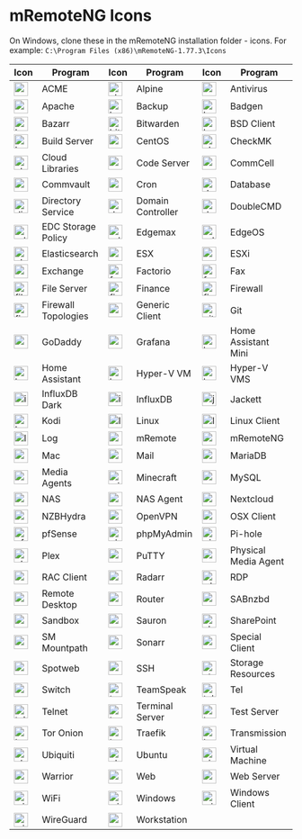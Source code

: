 # mRemoteNG Icons

On Windows, clone these in the mRemoteNG installation folder - icons.
For example: `C:\Program Files (x86)\mRemoteNG-1.77.3\Icons`

| Icon | Program | Icon | Program | Icon | Program |
| ---- | ------- | ---- | ------- | ---- | ------- |
| <img src="acme.ico" alt="acme_icon" style="width:25px;height:auto;"> | ACME | <img src="alpine.ico" alt="alpine_icon" style="width:25px;height:auto;"> | Alpine | <img src="antivirus.ico" alt="antivirus_icon" style="width:25px;height:auto;"> | Antivirus |
| <img src="apache.ico" alt="apache_icon" style="width:25px;height:auto;"> | Apache | <img src="backup.ico" alt="backup_icon" style="width:25px;height:auto;"> | Backup | <img src="badgen.ico" alt="badgen_icon" style="width:25px;height:auto;"> | Badgen |
| <img src="bazarr.ico" alt="bazarr_icon" style="width:25px;height:auto;"> | Bazarr | <img src="bitwarden.ico" alt="bitwarden_icon" style="width:25px;height:auto;"> | Bitwarden | <img src="bsd_client.ico" alt="bsd_client_icon" style="width:25px;height:auto;"> | BSD Client |
| <img src="build_server.ico" alt="build_server_icon" style="width:25px;height:auto;"> | Build Server | <img src="centos.ico" alt="centos_icon" style="width:25px;height:auto;"> | CentOS | <img src="checkmk.ico" alt="checkmk_icon" style="width:25px;height:auto;"> | CheckMK |
| <img src="cloudlibraries_16.ico" alt="cloudlibraries_16_icon" style="width:25px;height:auto;"> | Cloud Libraries | <img src="codeserver.ico" alt="codeserver_icon" style="width:25px;height:auto;"> | Code Server | <img src="commcell.ico" alt="commcell_icon" style="width:25px;height:auto;"> | CommCell |
| <img src="commvault.ico" alt="commvault_icon" style="width:25px;height:auto;"> | Commvault | <img src="cron.ico" alt="cron_icon" style="width:25px;height:auto;"> | Cron | <img src="database.ico" alt="database_icon" style="width:25px;height:auto;"> | Database |
| <img src="directoryservice.ico" alt="directoryservice_icon" style="width:25px;height:auto;"> | Directory Service | <img src="domain_controller.ico" alt="domain_controller_icon" style="width:25px;height:auto;"> | Domain Controller | <img src="doublecmd.ico" alt="doublecmd_icon" style="width:25px;height:auto;"> | DoubleCMD |
| <img src="edcstoragepolicyicon.ico" alt="edcstoragepolicyicon_icon" style="width:25px;height:auto;"> | EDC Storage Policy | <img src="edgemax.ico" alt="edgemax_icon" style="width:25px;height:auto;"> | Edgemax | <img src="edgeos.ico" alt="edgeos_icon" style="width:25px;height:auto;"> | EdgeOS |
| <img src="elasticsearch.ico" alt="elasticsearch_icon" style="width:25px;height:auto;"> | Elasticsearch | <img src="esx.ico" alt="esx_icon" style="width:25px;height:auto;"> | ESX | <img src="esxi.ico" alt="esxi_icon" style="width:25px;height:auto;"> | ESXi |
| <img src="exchange.ico" alt="exchange_icon" style="width:25px;height:auto;"> | Exchange | <img src="factorio.ico" alt="factorio_icon" style="width:25px;height:auto;"> | Factorio | <img src="fax.ico" alt="fax_icon" style="width:25px;height:auto;"> | Fax |
| <img src="fileserver.ico" alt="fileserver_icon" style="width:25px;height:auto;"> | File Server | <img src="finance.ico" alt="finance_icon" style="width:25px;height:auto;"> | Finance | <img src="firewall.ico" alt="firewall_icon" style="width:25px;height:auto;"> | Firewall |
| <img src="firewall_topologies.ico" alt="firewall_topologies_icon" style="width:25px;height:auto;"> | Firewall Topologies | <img src="generic_client.ico" alt="generic_client_icon" style="width:25px;height:auto;"> | Generic Client | <img src="git.ico" alt="git_icon" style="width:25px;height:auto;"> | Git |
| <img src="godaddy.ico" alt="godaddy_icon" style="width:25px;height:auto;"> | GoDaddy | <img src="grafana.ico" alt="grafana_icon" style="width:25px;height:auto;"> | Grafana | <img src="homeassistant-mini.ico" alt="homeassistant_mini_icon" style="width:25px;height:auto;"> | Home Assistant Mini |
| <img src="homeassistant.ico" alt="homeassistant_icon" style="width:25px;height:auto;"> | Home Assistant | <img src="hyperv_vm.ico" alt="hyperv_vm_icon" style="width:25px;height:auto;"> | Hyper-V VM | <img src="hyperv_vms.ico" alt="hyperv_vms_icon" style="width:25px;height:auto;"> | Hyper-V VMS |
| <img src="influxdb-dark.ico" alt="influxdb_dark_icon" style="width:25px;height:auto;"> | InfluxDB Dark | <img src="influxdb.ico" alt="influxdb_icon" style="width:25px;height:auto;"> | InfluxDB | <img src="jackett.ico" alt="jackett_icon" style="width:25px;height:auto;"> | Jackett |
| <img src="kodi.ico" alt="kodi_icon" style="width:25px;height:auto;"> | Kodi | <img src="linux.ico" alt="linux_icon" style="width:25px;height:auto;"> | Linux | <img src="linux_client.ico" alt="linux_client_icon" style="width:25px;height:auto;"> | Linux Client |
| <img src="log.ico" alt="log_icon" style="width:25px;height:auto;"> | Log | <img src="mRemote.ico" alt="mremote_icon" style="width:25px;height:auto;"> | mRemote | <img src="mRemoteNG.ico" alt="mremoteng_icon" style="width:25px;height:auto;"> | mRemoteNG |
| <img src="mac_16.ico" alt="mac_16_icon" style="width:25px;height:auto;"> | Mac | <img src="mail.ico" alt="mail_icon" style="width:25px;height:auto;"> | Mail | <img src="mariadb.ico" alt="mariadb_icon" style="width:25px;height:auto;"> | MariaDB |
| <img src="mediaagents.ico" alt="mediaagents_icon" style="width:25px;height:auto;"> | Media Agents | <img src="minecraft.ico" alt="minecraft_icon" style="width:25px;height:auto;"> | Minecraft | <img src="mysql.ico" alt="mysql_icon" style="width:25px;height:auto;"> | MySQL |
| <img src="nas.ico" alt="nas_icon" style="width:25px;height:auto;"> | NAS | <img src="nas_agent.ico" alt="nas_agent_icon" style="width:25px;height:auto;"> | NAS Agent | <img src="nextcloud.ico" alt="nextcloud_icon" style="width:25px;height:auto;"> | Nextcloud |
| <img src="nzbhydra.ico" alt="nzbhydra_icon" style="width:25px;height:auto;"> | NZBHydra | <img src="openvpn.ico" alt="openvpn_icon" style="width:25px;height:auto;"> | OpenVPN | <img src="osx_client.ico" alt="osx_client_icon" style="width:25px;height:auto;"> | OSX Client |
| <img src="pfSense.ico" alt="pfsense_icon" style="width:25px;height:auto;"> | pfSense | <img src="phpmyadmin.ico" alt="phpmyadmin_icon" style="width:25px;height:auto;"> | phpMyAdmin | <img src="pihole.ico" alt="pihole_icon" style="width:25px;height:auto;"> | Pi-hole |
| <img src="plex.ico" alt="plex_icon" style="width:25px;height:auto;"> | Plex | <img src="puTTY.ico" alt="putty_icon" style="width:25px;height:auto;"> | PuTTY | <img src="pyhsical-media-agent.ico" alt="pyhsical_media_agent_icon" style="width:25px;height:auto;"> | Physical Media Agent |
| <img src="rac_client.ico" alt="rac_client_icon" style="width:25px;height:auto;"> | RAC Client | <img src="radarr.ico" alt="radarr_icon" style="width:25px;height:auto;"> | Radarr | <img src="rdp.ico" alt="rdp_icon" style="width:25px;height:auto;"> | RDP |
| <img src="remote_desktop.ico" alt="remote_desktop_icon" style="width:25px;height:auto;"> | Remote Desktop | <img src="router.ico" alt="router_icon" style="width:25px;height:auto;"> | Router | <img src="sabnzbd.ico" alt="sabnzbd_icon" style="width:25px;height:auto;"> | SABnzbd |
| <img src="sandbox.ico" alt="sandbox_icon" style="width:25px;height:auto;"> | Sandbox | <img src="sauron.ico" alt="sauron_icon" style="width:25px;height:auto;"> | Sauron | <img src="sharePoint.ico" alt="sharepoint_icon" style="width:25px;height:auto;"> | SharePoint |
| <img src="sm_mountpath.ico" alt="sm_mountpath_icon" style="width:25px;height:auto;"> | SM Mountpath | <img src="sonarr.ico" alt="sonarr_icon" style="width:25px;height:auto;"> | Sonarr | <img src="special_client.ico" alt="special_client_icon" style="width:25px;height:auto;"> | Special Client |
| <img src="spotweb.ico" alt="spotweb_icon" style="width:25px;height:auto;"> | Spotweb | <img src="ssh.ico" alt="ssh_icon" style="width:25px;height:auto;"> | SSH | <img src="storage_resources_16.ico" alt="storage_resources_16_icon" style="width:25px;height:auto;"> | Storage Resources |
| <img src="switch.ico" alt="switch_icon" style="width:25px;height:auto;"> | Switch | <img src="teamspeak.ico" alt="teamspeak_icon" style="width:25px;height:auto;"> | TeamSpeak | <img src="tel.ico" alt="tel_icon" style="width:25px;height:auto;"> | Tel |
| <img src="telnet.ico" alt="telnet_icon" style="width:25px;height:auto;"> | Telnet | <img src="terminal_server.ico" alt="terminal_server_icon" style="width:25px;height:auto;"> | Terminal Server | <img src="test_server.ico" alt="test_server_icon" style="width:25px;height:auto;"> | Test Server |
| <img src="tor-onion.ico" alt="tor_onion_icon" style="width:25px;height:auto;"> | Tor Onion | <img src="traefik.ico" alt="traefik_icon" style="width:25px;height:auto;"> | Traefik | <img src="transmission.ico" alt="transmission_icon" style="width:25px;height:auto;"> | Transmission |
| <img src="ubiquiti.ico" alt="ubiquiti_icon" style="width:25px;height:auto;"> | Ubiquiti | <img src="ubuntu.ico" alt="ubuntu_icon" style="width:25px;height:auto;"> | Ubuntu | <img src="virtual_machine.ico" alt="virtual_machine_icon" style="width:25px;height:auto;"> | Virtual Machine |
| <img src="warrior.ico" alt="warrior_icon" style="width:25px;height:auto;"> | Warrior | <img src="web.ico" alt="web_icon" style="width:25px;height:auto;"> | Web | <img src="webserver.ico" alt="webserver_icon" style="width:25px;height:auto;"> | Web Server |
| <img src="wifi.ico" alt="wifi_icon" style="width:25px;height:auto;"> | WiFi | <img src="windows.ico" alt="windows_icon" style="width:25px;height:auto;"> | Windows | <img src="windows_client.ico" alt="windows_client_icon" style="width:25px;height:auto;"> | Windows Client |
| <img src="wireguard.ico" alt="wireguard_icon" style="width:25px;height:auto;"> | WireGuard | <img src="workstation.ico" alt="workstation_icon" style="width:25px;height:auto;"> | Workstation |
